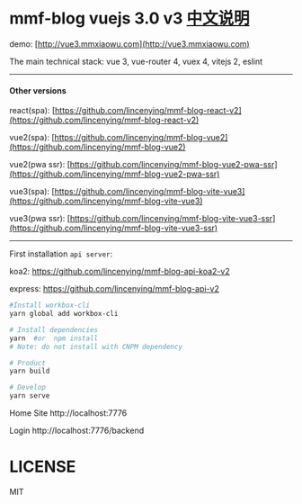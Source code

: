 # mmf-blog vuejs 3.0 v3         [中文说明](https://github.com/lincenying/mmf-blog-vite-vue3/blob/main/README_CN.md)

demo: [http://vue3.mmxiaowu.com](http://vue3.mmxiaowu.com)

The main technical stack: vue 3, vue-router 4, vuex 4, vitejs 2, eslint

---

#### Other versions

react(spa): [https://github.com/lincenying/mmf-blog-react-v2](https://github.com/lincenying/mmf-blog-react-v2)

vue2(spa): [https://github.com/lincenying/mmf-blog-vue2](https://github.com/lincenying/mmf-blog-vue2)

vue2(pwa ssr): [https://github.com/lincenying/mmf-blog-vue2-pwa-ssr](https://github.com/lincenying/mmf-blog-vue2-pwa-ssr)

vue3(spa): [https://github.com/lincenying/mmf-blog-vite-vue3](https://github.com/lincenying/mmf-blog-vite-vue3)

vue3(pwa ssr): [https://github.com/lincenying/mmf-blog-vite-vue3-ssr](https://github.com/lincenying/mmf-blog-vite-vue3-ssr)

---

First installation `api server`:

koa2: https://github.com/lincenying/mmf-blog-api-koa2-v2

express: https://github.com/lincenying/mmf-blog-api-v2

```bash
#Install workbox-cli
yarn global add workbox-cli

# Install dependencies
yarn  #or  npm install
# Note: do not install with CNPM dependency

# Product
yarn build

# Develop
yarn serve
```

Home Site
http://localhost:7776

Login
http://localhost:7776/backend

# LICENSE

MIT
